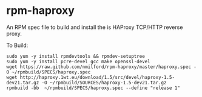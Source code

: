 rpm-haproxy
===========

An RPM spec file to build and install the is HAProxy TCP/HTTP reverse proxy.

To Build:

    sudo yum -y install rpmdevtools && rpmdev-setuptree
    sudo yum -y install pcre-devel gcc make openssl-devel
    wget https://raw.github.com/nmilford/rpm-haproxy/master/haproxy.spec -O ~/rpmbuild/SPECS/haproxy.spec
    wget http://haproxy.1wt.eu/download/1.5/src/devel/haproxy-1.5-dev21.tar.gz -O ~/rpmbuild/SOURCES/haproxy-1.5-dev21.tar.gz
    rpmbuild -bb  ~/rpmbuild/SPECS/haproxy.spec --define "release 1"
